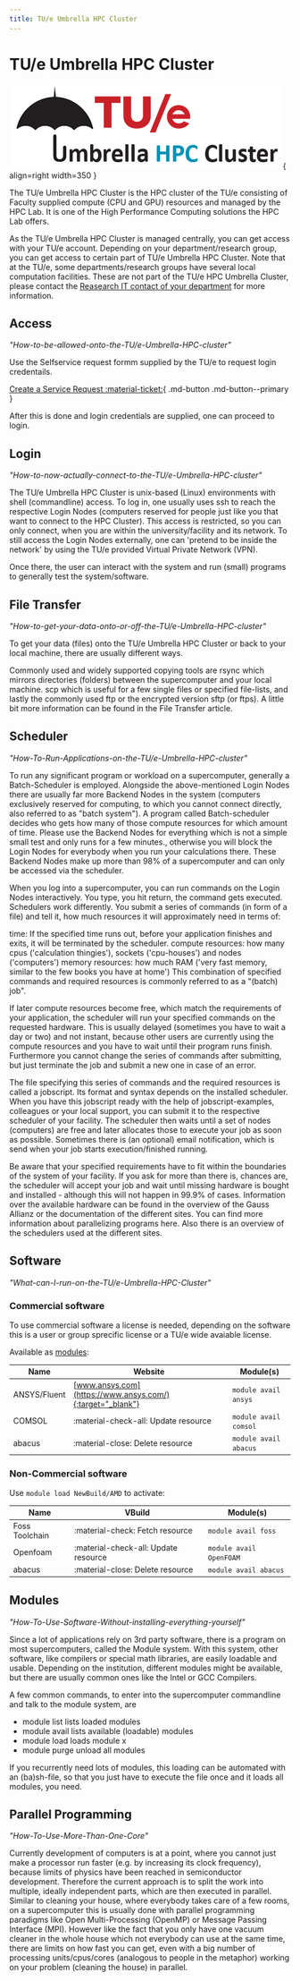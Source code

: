 ```yaml
---
title: TU/e Umbrella HPC Cluster
---
```

# TU/e Umbrella HPC Cluster

![The Umbrella Cluster](../images/hpc-umbrella-full.png){ align=right width=350 }

The TU/e Umbrella HPC Cluster is the HPC cluster of the TU/e consisting of Faculty supplied compute (CPU and GPU) resources and managed by the HPC Lab. It is one of the High Performance Computing solutions the HPC Lab offers.

As the TU/e Umbrella HPC Cluster is managed centrally, you can get access with your TU/e account. Depending on your department/research group, you can get access to certain part of TU/e Umbrella HPC Cluster. Note that at the TU/e, some departments/research groups have several local computation facilities. These are not part of the TU/e HPC Umbrella Cluster, please contact the [Reasearch IT contact of your department](https://tuenl.sharepoint.com/sites/intranet-LIS/SitePages/Research-IT.aspx) for more information.

## Access

*"How-to-be-allowed-onto-the-TU/e-Umbrella-HPC-cluster"*

Use the Selfservice request formm supplied by the TU/e to request login credentails.

[Create a Service Request :material-ticket:](https://tue.topdesk.net/tas/public/ssp/content/serviceflow?unid=a745121fa0ab45f2b24aaaf64060760f){ .md-button .md-button--primary }

After this is done and login credentials are supplied, one can proceed to login.

## Login

*"How-to-now-actually-connect-to-the-TU/e-Umbrella-HPC-cluster"*

The TU/e Umbrella HPC Cluster is unix-based (Linux) environments with shell (commandline) access.
To log in, one usually uses ssh to reach the respective Login Nodes (computers reserved for people just like you that want to connect to the HPC Cluster). This access is restricted, so you can only connect, when you are within the university/facility and its network. To still access the Login Nodes externally, one can 'pretend to be inside the network' by using the TU/e provided Virtual Private Network (VPN).

Once there, the user can interact with the system and run (small) programs to generally test the system/software.

## File Transfer

*"How-to-get-your-data-onto-or-off-the-TU/e-Umbrella-HPC-cluster"*

To get your data (files) onto the TU/e Umbrella HPC Cluster or back to your local machine, there are usually different ways.

Commonly used and widely supported copying tools are rsync which mirrors directories (folders) between the supercomputer and your local machine. scp which is useful for a few single files or specified file-lists, and lastly the commonly used ftp or the encrypted version sftp (or ftps). A little bit more information can be found in the File Transfer article.

## Scheduler

*"How-To-Run-Applications-on-the-TU/e-Umbrella-HPC-cluster"*

To run any significant program or workload on a supercomputer, generally a Batch-Scheduler is employed. Alongside the above-mentioned Login Nodes there are usually far more Backend Nodes in the system (computers exclusively reserved for computing, to which you cannot connect directly, also referred to as "batch system"). A program called Batch-scheduler decides who gets how many of those compute resources for which amount of time. Please use the Backend Nodes for everything which is not a simple small test and only runs for a few minutes., otherwise you will block the Login Nodes for everybody when you run your calculations there. These Backend Nodes make up more than 98% of a supercomputer and can only be accessed via the scheduler.

When you log into a supercomputer, you can run commands on the Login Nodes interactively. You type, you hit return, the command gets executed. Schedulers work differently. You submit a series of commands (in form of a file) and tell it, how much resources it will approximately need in terms of:

time: If the specified time runs out, before your application finishes and exits, it will be terminated by the scheduler.
compute resources: how many cpus ('calculation thingies'), sockets ('cpu-houses') and nodes ('computers')
memory resources: how much RAM ('very fast memory, similar to the few books you have at home')
This combination of specified commands and required resources is commonly referred to as a "(batch) job".

If later compute resources become free, which match the requirements of your application, the scheduler will run your specified commands on the requested hardware. This is usually delayed (sometimes you have to wait a day or two) and not instant, because other users are currently using the compute resources and you have to wait until their program runs finish. Furthermore you cannot change the series of commands after submitting, but just terminate the job and submit a new one in case of an error.

The file specifying this series of commands and the required resources is called a jobscript. Its format and syntax depends on the installed scheduler. When you have this jobscript ready with the help of jobscript-examples, colleagues or your local support, you can submit it to the respective scheduler of your facility. The scheduler then waits until a set of nodes (computers) are free and later allocates those to execute your job as soon as possible. Sometimes there is (an optional) email notification, which is send when your job starts execution/finished running.

Be aware that your specified requirements have to fit within the boundaries of the system of your facility. If you ask for more than there is, chances are, the scheduler will accept your job and wait until missing hardware is bought and installed - although this will not happen in 99.9% of cases. Information over the available hardware can be found in the overview of the Gauss Allianz or the documentation of the different sites. You can find more information about parallelizing programs here. Also there is an overview of the schedulers used at the different sites.

## Software

*"What-can-I-run-on-the-TU/e-Umbrella-HPC-Cluster"*

### Commercial software

To use commercial software a license is needed, depending on the software this is a user or group sprecific license or a TU/e wide avaiable license.

Available as [modules](#Modules):

| Name         | Website                              | Module(s)                |
| ------------ | ------------------------------------ | ------------------------ |
| ANSYS/Fluent | [www.ansys.com](https://www.ansys.com/){:target="_blank"}             | `module avail ansys`     |
| COMSOL       | :material-check-all: Update resource | `module avail comsol`    |
| abacus       | :material-close:     Delete resource | `module avail abacus`    | 


### Non-Commercial software

Use `module load NewBuild/AMD` to activate:

| Name           | VBuild                               | Module(s)                |
| -------------- | ------------------------------------ | ------------------------ |
| Foss Toolchain | :material-check:     Fetch resource  | `module avail foss`      |
| Openfoam       | :material-check-all: Update resource | `module avail OpenFOAM`    |
| abacus         | :material-close:     Delete resource | `module avail abacus`    | 

## Modules

*"How-To-Use-Software-Without-installing-everything-yourself"*

Since a lot of applications rely on 3rd party software, there is a program on most supercomputers, called the Module system. With this system, other software, like compilers or special math libraries, are easily loadable and usable. Depending on the institution, different modules might be available, but there are usually common ones like the Intel or GCC Compilers.

A few common commands, to enter into the supercomputer commandline and talk to the module system, are

- module list   lists loaded modules
- module avail  lists available (loadable) modules
- module load   loads module x
- module purge  unload all modules

If you recurrently need lots of modules, this loading can be automated with an (ba)sh-file, so that you just have to execute the file once and it loads all modules, you need.

## Parallel Programming

*"How-To-Use-More-Than-One-Core"*

Currently development of computers is at a point, where you cannot just make a processor run faster (e.g. by increasing its clock frequency), because limits of physics have been reached in semiconductor development. Therefore the current approach is to split the work into multiple, ideally independent parts, which are then executed in parallel. Similar to cleaning your house, where everybody takes care of a few rooms, on a supercomputer this is usually done with parallel programming paradigms like Open Multi-Processing (OpenMP) or Message Passing Interface (MPI). However like the fact that you only have one vacuum cleaner in the whole house which not everybody can use at the same time, there are limits on how fast you can get, even with a big number of processing units/cpus/cores (analogous to people in the metaphor) working on your problem (cleaning the house) in parallel.